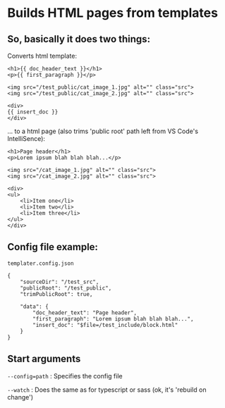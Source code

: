 # Builds HTML pages from templates

## So, basically it does two things:

Converts html template:
```
<h1>{{ doc_header_text }}</h1>
<p>{{ first_paragraph }}</p>

<img src="/test_public/cat_image_1.jpg" alt="" class="src">
<img src="/test_public/cat_image_2.jpg" alt="" class="src">

<div>
{{ insert_doc }}
</div>
```

... to a html page (also trims 'public root' path left from VS Code's IntelliSence):
```
<h1>Page header</h1>
<p>Lorem ipsum blah blah blah...</p>

<img src="/cat_image_1.jpg" alt="" class="src">
<img src="/cat_image_2.jpg" alt="" class="src">

<div>
<ul>
	<li>Item one</li>
	<li>Item two</li>
	<li>Item three</li>
</ul>
</div>
```

## Config file example:

	templater.config.json
```
{
	"sourceDir": "/test_src",
	"publicRoot": "/test_public",
	"trimPublicRoot": true,

	"data": {
		"doc_header_text": "Page header",
		"first_paragraph": "Lorem ipsum blah blah blah...",
		"insert_doc": "$file=/test_include/block.html"
	}
}
```

## Start arguments

`--config=path` : Specifies the config file

`--watch` : Does the same as for typescript or sass (ok, it's 'rebuild on change')
